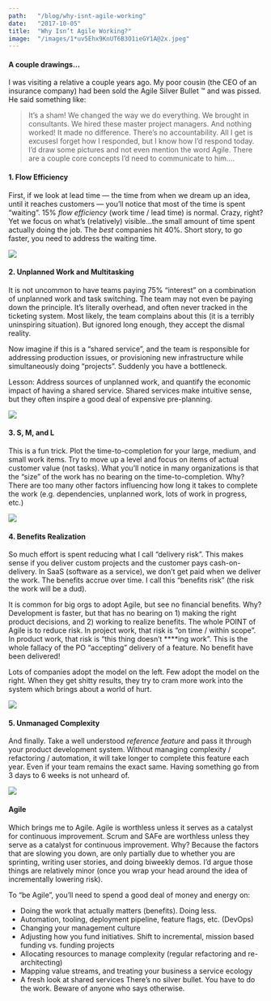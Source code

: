 ```yaml
---
path:	"/blog/why-isnt-agile-working"
date:	"2017-10-05"
title:	"Why Isn’t Agile Working?"
image:	"/images/1*uv5Ehx9KnUT6B3O1ieGY1A@2x.jpeg"
---
```


#### A couple drawings…

I was visiting a relative a couple years ago. My poor cousin (the CEO of an insurance company) had been sold the Agile Silver Bullet ™ and was pissed. He said something like:


> It’s a sham! We changed the way we do everything. We brought in consultants. We hired these master project managers. And nothing worked! It made no difference. There’s no accountability. All I get is excusesI forget how I responded, but I know how I’d respond today. I’d draw some pictures and not even mention the word Agile. There are a couple core concepts I’d need to communicate to him….

#### 1. Flow Efficiency

First, if we look at lead time — the time from when we dream up an idea, until it reaches customers — you’ll notice that most of the time is spent “waiting”. 15% *flow efficiency* (work time / lead time) is normal. Crazy, right? Yet we focus on what’s (relatively) visible…the small amount of time spent actually doing the job. The *best* companies hit 40%. Short story, to go faster, you need to address the waiting time.

![](/images/1*uv5Ehx9KnUT6B3O1ieGY1A@2x.jpeg)

#### 2. Unplanned Work and Multitasking

It is not uncommon to have teams paying 75% “interest” on a combination of unplanned work and task switching. The team may not even be paying down the principle. It’s literally overhead, and often never tracked in the ticketing system. Most likely, the team complains about this (it is a terribly uninspiring situation). But ignored long enough, they accept the dismal reality.

Now imagine if this is a “shared service”, and the team is responsible for addressing production issues, or provisioning new infrastructure while simultaneously doing “projects”. Suddenly you have a bottleneck.

Lesson: Address sources of unplanned work, and quantify the economic impact of having a shared service. Shared services make intuitive sense, but they often inspire a good deal of expensive pre-planning.

![](/images/1*c0S7FZCmO-k74oB58nxgww@2x.jpeg)

#### 3. S, M, and L

This is a fun trick. Plot the time-to-completion for your large, medium, and small work items. Try to move up a level and focus on items of actual customer value (not tasks). What you’ll notice in many organizations is that the “size” of the work has no bearing on the time-to-completion. Why? There are too many other factors influencing how long it takes to complete the work (e.g. dependencies, unplanned work, lots of work in progress, etc.)

![](/images/1*didlj2AajPneLPsNMNUwnA@2x.jpeg)

#### 4. Benefits Realization

So much effort is spent reducing what I call “delivery risk”. This makes sense if you deliver custom projects and the customer pays cash-on-delivery. In SaaS (software as a service), we don’t get paid when we deliver the work. The benefits accrue over time. I call this “benefits risk” (the risk the work will be a dud).

It is common for big orgs to adopt Agile, but see no financial benefits. Why? Development is faster, but that has no bearing on 1) making the right product decisions, and 2) working to realize benefits. The whole POINT of Agile is to reduce risk. In project work, that risk is “on time / within scope”. In product work, that risk is “this thing doesn’t ****ing work”. This is the whole fallacy of the PO “accepting” delivery of a feature. No benefit have been delivered!

Lots of companies adopt the model on the left. Few adopt the model on the right. When they get shitty results, they try to cram more work into the system which brings about a world of hurt.

![](/images/1*xR34WYhjH6OvXhCLO4nS2Q@2x.jpeg)

#### 5. Unmanaged Complexity

And finally. Take a well understood *reference feature* and pass it through your product development system. Without managing complexity / refactoring / automation, it will take longer to complete this feature each year. Even if your team remains the exact same. Having something go from 3 days to 6 weeks is not unheard of.

![](/images/1*MAkcdBoUiAiZSmVuqE83HA@2x.jpeg)

#### Agile

Which brings me to Agile. Agile is worthless unless it serves as a catalyst for continuous improvement. Scrum and SAFe are worthless unless they serve as a catalyst for continuous improvement. Why? Because the factors that are slowing you down, are only partially due to whether you are sprinting, writing user stories, and doing biweekly demos. I’d argue those things are relatively minor (once you wrap your head around the idea of incrementally lowering risk).

To “be Agile”, you’ll need to spend a good deal of money and energy on:

* Doing the work that actually matters (benefits). Doing less.
* Automation, tooling, deployment pipeline, feature flags, etc. (DevOps)
* Changing your management culture
* Adjusting how you fund initiatives. Shift to incremental, mission based funding vs. funding projects
* Allocating resources to manage complexity (regular refactoring and re-architecting)
* Mapping value streams, and treating your business a service ecology
* A fresh look at shared services
There’s no silver bullet. You have to do the work. Beware of anyone who says otherwise.

